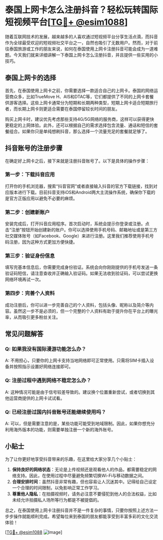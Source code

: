 # 泰国上网卡怎么注册抖音？轻松玩转国际短视频平台[[TG💪+ @esim1088](https://t.me/s/esim1088)]

随着互联网技术的发展，越来越多的人喜欢通过短视频平台分享生活点滴，而抖音作为全球最受欢迎的短视频社交平台之一，自然也吸引了无数用户。然而，对于前往泰国旅游或工作的朋友来说，如何在泰国使用上网卡注册抖音可能会成为一道难题。今天我们就来详细讲解一下泰国上网卡怎么注册抖音，并且提供一些实用的小技巧。

## 泰国上网卡的选择

首先，在泰国使用上网卡之前，你需要选择一款适合自己的上网卡。泰国的网络运营商众多，比如TrueMove H、AIS和DTAC等，它们都提供了不同的上网卡套餐供游客选择。这些上网卡通常分为短期和长期两种类型，短期上网卡适合短期旅行者，而长期上网卡则更适合需要在泰国停留较长时间的朋友。

购买上网卡时，建议优先考虑那些支持4G/5G网络的服务商，这样可以获得更快更稳定的上网体验。此外，还可以根据自己的需求选择包含流量、通话和短信的套餐组合。如果你只是单纯想刷抖音，那么选择一个流量充足的套餐就足够了。

## 抖音账号的注册步骤

在确定好上网卡之后，接下来就是注册抖音账号了。以下是具体的操作步骤：

### 第一步：下载抖音应用

打开你的手机浏览器，搜索“抖音官网”或者直接输入抖音的官方下载链接，找到对应版本进行下载。目前抖音支持iOS和Android两大主流操作系统，确保你下载的是官方正版应用以避免不必要的麻烦。

### 第二步：创建新账户

安装完成后，打开抖音应用程序。首次启动时，系统会提示你登录或注册。点击“注册”按钮开始创建新的账户。你可以选择使用手机号码、邮箱地址或是第三方社交媒体账号（如Facebook、Google）来进行注册。这里我们推荐使用手机号码注册，因为这种方式更加方便快捷。

### 第三步：验证身份信息

填写完基本信息后，你需要完成身份验证。系统会向你刚刚提供的手机号发送一条验证码短信，请注意查收并正确输入验证码。如果无法收到验证码，可以尝试更换网络环境再试一次。

### 第四步：完善个人资料

成功注册后，你可以进一步完善自己的个人资料，包括头像、昵称以及简介等内容。虽然这一步不是必须的，但一个完整的个人资料有助于提升你在平台上的曝光率，从而吸引更多粉丝关注。

## 常见问题解答

### Q: 如果我没有国际漫游功能怎么办？
A: 不用担心，只要你的上网卡支持当地网络即可正常使用。只需将SIM卡插入设备并按照指示设置好网络连接即可。

### Q: 注册过程中遇到网络不稳定怎么办？
A: 这种情况可能是由于信号较差导致的。建议换个位置重新尝试，或者切换到其他运营商提供的上网卡试试看。

### Q: 已经注册过国内抖音账号还能继续使用吗？
A: 可以，但是需要注意的是，某些功能可能受到地域限制。因此，如果你想充分利用海外版本的功能，则需要单独注册一个新的海外账号。

## 小贴士

为了让你更好地享受抖音带来的乐趣，在这里给大家分享几个小贴士：

1. **保持良好的网络状态**：无论是上传视频还是观看他人的作品，都需要稳定的网络支持。因此，在使用过程中尽量避免频繁切换Wi-Fi与移动数据之间。
2. **合理安排时间**：虽然抖音非常有趣，但也容易让人沉迷其中。记得给自己设定一个合理的时间限制，以免影响正常工作学习。
3. **尊重他人隐私**：在拍摄视频时，请务必注意不要侵犯到他人的合法权益，比如未经允许拍摄私人场所等行为都是不被提倡的。

总之，在泰国使用上网卡注册抖音并不是一件复杂的事情，只要你按照上述方法一步步操作就能顺利完成。希望每位来到泰国的朋友都能享受到丰富多彩的文化交流体验！

[[TG💪+ @esim1088](https://t.me/s/esim1088) ![Image](https://i.postimg.cc/4NQfJmqS/Snipaste-2025-05-13-00-14-12.png)]
